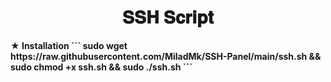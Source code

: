 <center><h1>𝐒𝐒𝐇 𝐒𝐜𝐫𝐢𝐩𝐭<b> </h1></center>
★ Installation
``` 
 sudo wget https://raw.githubusercontent.com/MiladMk/SSH-Panel/main/ssh.sh && sudo chmod +x ssh.sh  && sudo ./ssh.sh 
 ```
